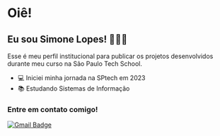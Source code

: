 # Oiê!
## Eu sou Simone Lopes! 👩🏻‍💻
Esse é meu perfil institucional para publicar os projetos desenvolvidos durante meu curso na São Paulo Tech School.

- :computer: Iniciei minha jornada na SPtech em 2023
- :books: Estudando Sistemas de Informação
    
### Entre em contato comigo!
[![Gmail Badge](https://img.shields.io/badge/-SimoneLS-c14438?style=flat-square&logo=Gmail&logoColor=white&link=mailto:simone.santos@sptech.school)](mailto:simone.santos@sptech.school)
